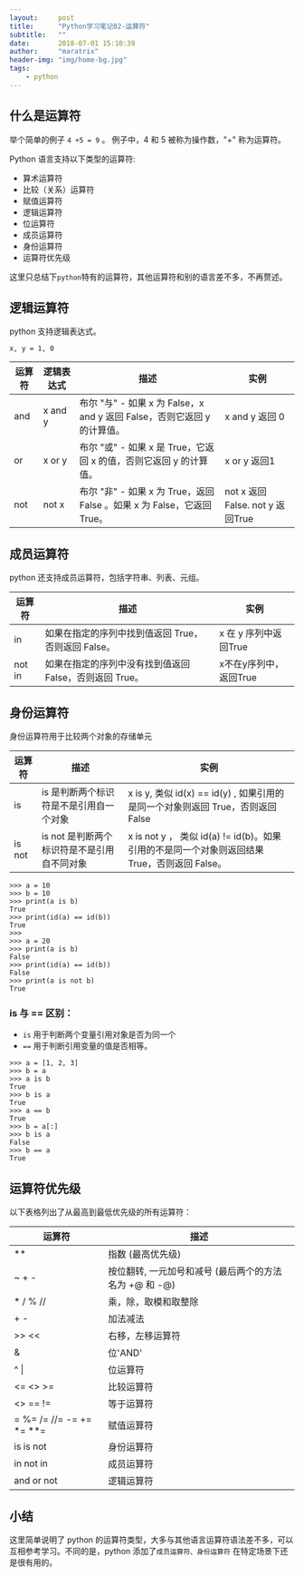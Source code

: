 ```yaml
---
layout:     post
title:      "Python学习笔记02-运算符"
subtitle:   ""
date:       2018-07-01 15:10:39
author:     "maratrix"
header-img: "img/home-bg.jpg"
tags:
    - python
---
```


## 什么是运算符

举个简单的例子 `4 +5 = 9` 。 例子中，4 和 5 被称为操作数，"+" 称为运算符。

Python 语言支持以下类型的运算符:
- 算术运算符
- 比较（关系）运算符
- 赋值运算符
- 逻辑运算符
- 位运算符
- 成员运算符
- 身份运算符
- 运算符优先级

这里只总结下`python`特有的运算符，其他运算符和别的语言差不多，不再赘述。

## 逻辑运算符

python 支持逻辑表达式。

```
x, y = 1, 0
```

|运算符|逻辑表达式|描述|实例|
|-|-|-|-|
|and|x and y|布尔 "与" - 如果 x 为 False，x and y 返回 False，否则它返回 y 的计算值。|x and y 返回 0|
|or|x or y|布尔 "或" - 如果 x 是 True，它返回 x 的值，否则它返回 y 的计算值。|x or y 返回1|
|not|not x|布尔 "非" - 如果 x 为 True，返回 False 。如果 x 为 False，它返回 True。|not x 返回False. not y 返回True|

## 成员运算符

python 还支持成员运算符，包括字符串、列表、元组。

|运算符|描述|实例|
|-|-|-|
|in|如果在指定的序列中找到值返回 True，否则返回 False。|x 在 y 序列中返回True|
|not in|如果在指定的序列中没有找到值返回 False，否则返回 True。|x不在y序列中，返回True|

## 身份运算符

身份运算符用于比较两个对象的存储单元

|运算符|描述|实例|
|-|-|-|
|is|is 是判断两个标识符是不是引用自一个对象|x is y, 类似 id(x) == id(y) , 如果引用的是同一个对象则返回 True，否则返回 False|
|is not|is not 是判断两个标识符是不是引用自不同对象|x is not y ， 类似 id(a) != id(b)。如果引用的不是同一个对象则返回结果 True，否则返回 False。|

```
>>> a = 10
>>> b = 10
>>> print(a is b)
True
>>> print(id(a) == id(b))
True
>>>
>>> a = 20
>>> print(a is b)
False
>>> print(id(a) == id(b))
False
>>> print(a is not b)
True
```

### is 与 == 区别：

- `is` 用于判断两个变量引用对象是否为同一个
- `==` 用于判断引用变量的值是否相等。

```
>>> a = [1, 2, 3]
>>> b = a
>>> a is b
True
>>> b is a
True
>>> a == b
True
>>> b = a[:]
>>> b is a
False
>>> b == a
True
```

## 运算符优先级

以下表格列出了从最高到最低优先级的所有运算符：

|运算符|描述|
|-|-|
|**|    指数 (最高优先级)|
|~ + -| 按位翻转, 一元加号和减号 (最后两个的方法名为 +@ 和 -@)|
|* / % //|  乘，除，取模和取整除
|+ -    |加法减法|
|\>> <<|    右移，左移运算符|
|&  |位'AND'|
|^ \||  位运算符|
|<= <> >=|  比较运算符|
|<> == !=|  等于运算符|
|= %= /= //= -= += *= **=|  赋值运算符|
|is is not| 身份运算符|
|in not in| 成员运算符|
|and or not|    逻辑运算符|


## 小结

这里简单说明了 python 的运算符类型，大多与其他语言运算符语法差不多，可以互相参考学习。不同的是，python 添加了`成员运算符、身份运算符` 在特定场景下还是很有用的。